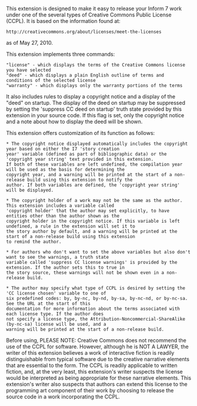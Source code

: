 
This extension is designed to make it easy to release your Inform 7 work under one of the several types of Creative
Commons Public License (CCPL). It is based on the information found at:

	http://creativecommons.org/about/licenses/meet-the-licenses

as of May 27, 2010.

This extension implements three commands:

	"license" - which displays the terms of the Creative Commons license you have selected
	"deed" - which displays a plain English outline of terms and conditions of the selected license
	"warranty" - which displays only the warranty portions of the terms

It also includes rules to display a copyright notice and a display of the "deed" on startup. The display of the deed
on startup may be suppressed by setting the 'suppress CC deed on startup' truth state provided by this extension
in your source code. If this flag is set, only the copyright notice and a note about how to display the deed will be
shown.

This extension offers customization of its function as follows:

	* The copyright notice displayed automatically includes the copyright year based on either the I7 'story creation
	year' variable (defined as part of bibliographic data) or the 'copyright year string' text provided in this extension.
	If both of these variables are left undefined, the compilation year will be used as the basis for determining the
	copyright year, and a warning will be printed at the start of a non-release build using this extension to notify the
	author. If both variables are defined, the 'copyright year string' will be displayed.

	* The copyright holder of a work may not be the same as the author. This extension includes a variable called
	'copyright holder' that the author may set explicitly, to have entities other than the author shown as the
	copyright holder in the copyright notice. If this variable is left undefined, a rule in the extension will set it to
	the story author by default, and a warning will be printed at the start of a non-release build using this extension
	to remind the author.

	* For authors who don't want to set the above variables but also don't want to see the warnings, a truth state
	variable called 'suppress CC license warnings' is provided by the extension. If the author sets this to true in
	the story source, these warnings will not be shown even in a non-release build.

	* The author may specify what type of CCPL is desired by setting the 'CC license chosen' variable to one of
	six predefined codes: by, by-nc, by-nd, by-sa, by-nc-nd, or by-nc-sa. See the URL at the start of this
	documentation for more information about the terms associated with each license type. If the author does
	not specify a license type, the Attribution-Noncommercial-ShareAlike (by-nc-sa) license will be used, and a
	warning will be printed at the start of a non-release build.

Before using, PLEASE NOTE: Creative Commons does not recommend the use of the CCPL for software.
However, although he is NOT A LAWYER, the writer of this extension believes a work of interactive fiction is
readily distinguishable from typical software due to the creative narrative elements that are essential to the
form. The CCPL is readily applicable to written fiction, and, at the very least, this extension's writer suspects
the license would be interpreted as being appropriate for these narrative elements. This extension's writer
also suspects that authors can extend this license to the programming art component of their work by
choosing to release the source code in a work incorporating the CCPL.
